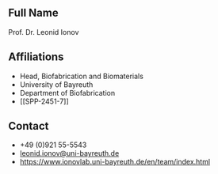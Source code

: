 ## Full Name
Prof. Dr. Leonid Ionov

## Affiliations
- Head, Biofabrication and Biomaterials
- University of Bayreuth
- Department of Biofabrication
- [[SPP-2451-7]]
## Contact
- +49 (0)921 55-5543
- leonid.ionov@uni-bayreuth.de
- https://www.ionovlab.uni-bayreuth.de/en/team/index.html
